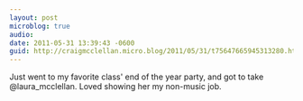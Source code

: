 ```yaml
---
layout: post
microblog: true
audio: 
date: 2011-05-31 13:39:43 -0600
guid: http://craigmcclellan.micro.blog/2011/05/31/t75647665945313280.html
---
```

Just went to my favorite class' end of the year party, and got to take @laura_mcclellan.  Loved showing her my non-music job.
